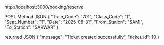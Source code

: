 http://localhost:3000/booking/reserve

POST Method
JSON
  {
    "Train_Code": "701",
    "Class_Code": "1",
    "Seat_Number": "1",
    "Date": "2025-08-31",
    "From_Station": "SAMI",
    "To_Station": "SARWAR"
  }

returned JSON
{
    "message": "Ticket created successfully",
    "ticket_id": 10
}
